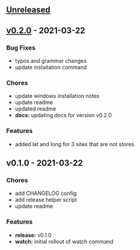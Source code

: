 <a name="unreleased"></a>
## [Unreleased]


<a name="v0.2.0"></a>
## [v0.2.0] - 2021-03-22
### Bug Fixes
- typos and grammar changes
- update installation command

### Chores
- update windows installation notes
- update readme
- updated readme
- **docs:** updating docs for version v0.2.0

### Features
- added lat and long for 3 sites that are not stores


<a name="v0.1.0"></a>
## v0.1.0 - 2021-03-22
### Chores
- add CHANGELOG config
- add release helper script
- update readme

### Features
- **release:** v0.1.0
- **watch:** initial rollout of watch command


[Unreleased]: https://github.com/clok/hev-cli/compare/v0.2.0...HEAD
[v0.2.0]: https://github.com/clok/hev-cli/compare/v0.1.0...v0.2.0
